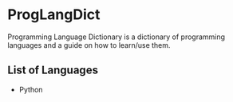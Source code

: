 # ProgLangDict
Programming Language Dictionary is a dictionary of programming languages and a guide on how to learn/use them. 

## List of Languages
- Python
